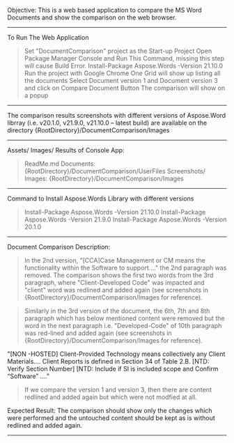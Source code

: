 ﻿Objective: This is a web based application to compare the MS Word Documents and show the comparison on the web browser.

-------------------------------------------------------------------------------------------------------------

To Run The Web Application
> Set "DocumentComparison" project as the Start-up Project
> Open Package Manager Console and Run This Command, missing this step will cause Build Error.
	Install-Package Aspose.Words -Version 21.10.0
> Run the project with Google Chrome
> One Grid will show up listing all the documents
> Select Document version 1 and Document version 3 and click on Compare Document Button
> The comparison will show on a popup

-------------------------------------------------------------------------------------------------------------

The comparison results screenshots with different versions of Aspose.Word librray 
(i.e. v20.1.0, v21.9.0, v21.10.0 – latest build) are available on the directory {RootDirectory}/DocumentComparison/Images

-------------------------------------------------------------------------------------------------------------

Assets/ Images/ Results of Console App:
> ReadMe.md
> Documents: {RootDirectory}/DocumentComparison/UserFiles 
> Screenshots/ Images: {RootDirectory}/DocumentComparison/Images 

-------------------------------------------------------------------------------------------------------------

Command to Install Aspose.Words Library with different versions
> Install-Package Aspose.Words -Version 21.10.0
> Install-Package Aspose.Words -Version 21.9.0
> Install-Package Aspose.Words -Version 20.1.0

-------------------------------------------------------------------------------------------------------------

Document Comparison Description:

> In the 2nd version, "[CCA]Case Management or CM means the functionality within the Software to support...." the 2nd paragraph was removed. 
> The comparison shows the first two words from the 3rd paragraph, where "Client-Developed Code" was impacted and "client" word was redlined and added again (see screenshots in {RootDirectory}/DocumentComparison/Images for reference).

> Similarly in the 3rd version of the document, the 6th, 7th and 8th paragraph which has below mentioned content were removed but the word in the next paragraph i.e. "Developed-Code" of 10th paragraph was red-lined and added again (see screenshots in {RootDirectory}/DocumentComparison/Images for reference).

"[NON -HOSTED] Client-Provided Technology means collectively any Client Materials.... 
Client Reports is defined in Section 34 of Table 2.B. [NTD: Verify Section Number]
[NTD: Include if SI is included scope and Confirm “Software” ...."

> If we compare the version 1 and version 3, then there are content redlined and added again but which were not modfied at all.

Expected Result: The comparison should show only the changes which were performed and the untouched content should be kept as is without redlined and added again.

-------------------------------------------------------------------------------------------------------------
